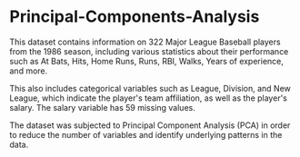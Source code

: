 # Principal-Components-Analysis

This dataset contains information on 322 Major League Baseball players from the 1986 season, including various statistics about their performance such as At Bats, Hits, Home Runs, Runs, RBI, Walks, Years of experience, and more.

This also includes categorical variables such as League, Division, and New League, which indicate the player's team affiliation, as well as the player's salary. The salary variable has 59 missing values.

The dataset was subjected to Principal Component Analysis (PCA) in order to reduce the number of variables and identify underlying patterns in the data.
